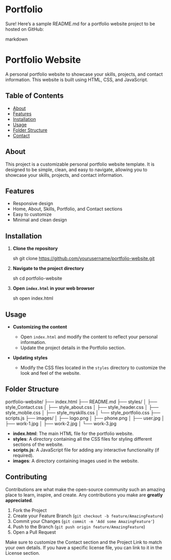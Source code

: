 # Portfolio
Sure! Here’s a sample README.md for a portfolio website project to be hosted on GitHub:

markdown
# Portfolio Website

A personal portfolio website to showcase your skills, projects, and contact information. This website is built using HTML, CSS, and JavaScript.

## Table of Contents

- [About](#about)
- [Features](#features)
- [Installation](#installation)
- [Usage](#usage)
- [Folder Structure](#folder-structure)
- [Contact](#contact)

## About

This project is a customizable personal portfolio website template. It is designed to be simple, clean, and easy to navigate, allowing you to showcase your skills, projects, and contact information.

## Features

- Responsive design
- Home, About, Skills, Portfolio, and Contact sections
- Easy to customize
- Minimal and clean design

## Installation

1. **Clone the repository**

   sh
   git clone https://github.com/yourusername/portfolio-website.git
   

2. **Navigate to the project directory**

   sh
   cd portfolio-website
   

3. **Open `index.html` in your web browser**

   sh
   open index.html
   

## Usage

- **Customizing the content**
  - Open `index.html` and modify the content to reflect your personal information.
  - Update the project details in the Portfolio section.

- **Updating styles**
  - Modify the CSS files located in the `styles` directory to customize the look and feel of the website.

## Folder Structure


portfolio-website/
├── index.html
├── README.md
├── styles/
│   ├── style_Contact.css
│   ├── style_about.css
│   ├── style_header.css
│   ├── style_moblie.css
│   ├── style_myskills.css
│   └── style_portfolio.css
├── scripts.js
├── images/
│   ├── logo.png
│   ├── phone.png
│   ├── user.jpg
│   ├── work-1.jpg
│   ├── work-2.jpg
│   └── work-3.jpg


- **index.html**: The main HTML file for the portfolio website.
- **styles**: A directory containing all the CSS files for styling different sections of the website.
- **scripts.js**: A JavaScript file for adding any interactive functionality (if required).
- **images**: A directory containing images used in the website.

## Contributing

Contributions are what make the open-source community such an amazing place to learn, inspire, and create. Any contributions you make are **greatly appreciated**.

1. Fork the Project
2. Create your Feature Branch (`git checkout -b feature/AmazingFeature`)
3. Commit your Changes (`git commit -m 'Add some AmazingFeature'`)
4. Push to the Branch (`git push origin feature/AmazingFeature`)
5. Open a Pull Request


Make sure to customize the Contact section and the Project Link to match your own details. If you have a specific license file, you can link to it in the License section.
